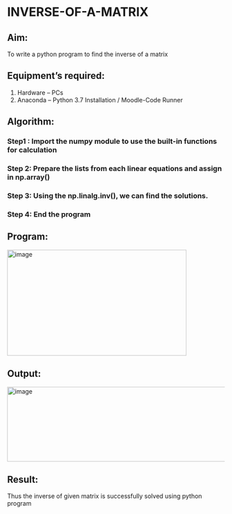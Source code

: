 # INVERSE-OF-A-MATRIX
## Aim:
To write a python program to find the inverse of a matrix
## Equipment’s required:
1. 	Hardware – PCs
2. 	Anaconda – Python 3.7 Installation / Moodle-Code Runner
## Algorithm:
### Step1 : Import the numpy module to use the built-in functions for calculation
### Step 2: Prepare the lists from each linear equations and assign in np.array()
### Step 3: Using the np.linalg.inv(), we can find the solutions.
### Step 4: End the program

## Program:
<img width="415" height="245" alt="image" src="https://github.com/user-attachments/assets/04baee71-7041-4442-ab97-38297316123d" />

## Output:
<img width="919" height="173" alt="image" src="https://github.com/user-attachments/assets/076ae890-0830-4fa3-b8cc-90eff9642049" />

## Result:
Thus the inverse of given matrix is successfully solved using python program

